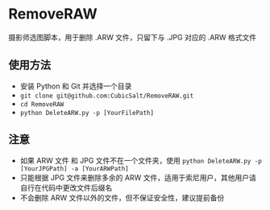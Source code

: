 # RemoveRAW
摄影师选图脚本，用于删除 .ARW 文件，只留下与 .JPG 对应的 .ARW 格式文件

## 使用方法
- 安装 Python 和 Git 并选择一个目录
- `git clone git@github.com:CubicSalt/RemoveRAW.git`
- `cd RemoveRAW`
- `python DeleteARW.py -p [YourFilePath]`

## 注意
- 如果 ARW 文件 和 JPG 文件不在一个文件夹，使用 `python DeleteARW.py -p [YourJPGPath] -a [YourARWPath]`
- 只能根据 JPG 文件来删除多余的 ARW 文件，适用于索尼用户，其他用户请自行在代码中更改文件后缀名
- 不会删除 ARW 文件以外的文件，但不保证安全性，建议提前备份
